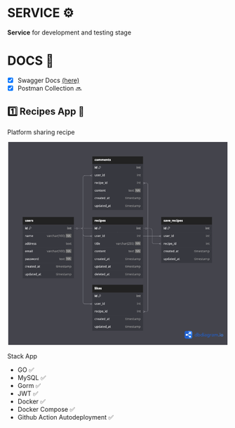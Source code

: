 # SERVICE ⚙️
<b>Service</b> for development and testing stage

# DOCS 📖
- [x] Swagger Docs <a href="https://service.pace11.my.id/swagger/index.html" target="_blank">(here)</a>
- [x] Postman Collection 🔜

## 1️⃣ Recipes App 🍲
Platform sharing recipe
<div align="center"><img src="./images/Recipes.png" width="500" style="text-align:center"/></div>

Stack App
- GO ✅
- MySQL ✅
- Gorm ✅
- JWT ✅
- Docker ✅
- Docker Compose ✅
- Github Action Autodeployment ✅